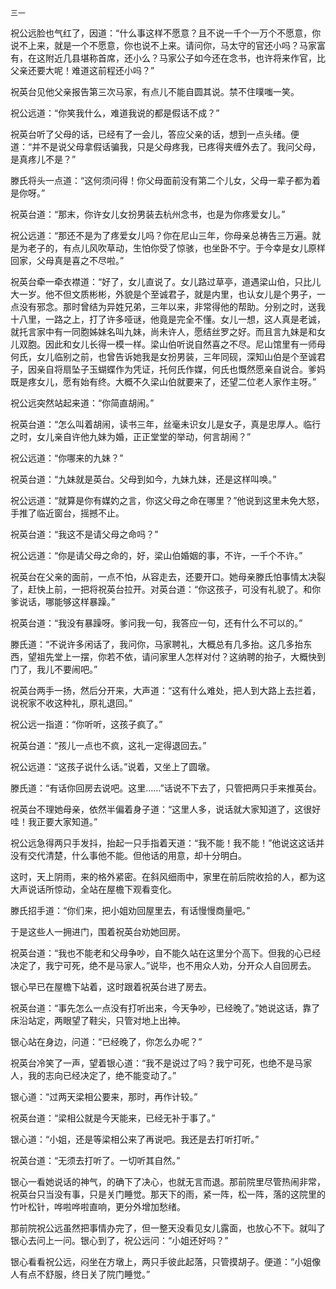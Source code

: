     三一 

   祝公远脸也气红了，因道：“什么事这样不愿意？且不说一千个一万个不愿意，你说不上来，就是一个不愿意，你也说不上来。请问你，马太守的官还小吗？马家富有，在这附近几县堪称首席，还小么？马家公子如今还在念书，也许将来作官，比父亲还要大呢！难道这前程还小吗？”

   祝英台见他父亲报告第三次马家，有点儿不能自圆其说。禁不住噗嗤一笑。

   祝公远道：“你笑我什么，难道我说的都是假话不成？”

   祝英台听了父母的话，已经有了一会儿，答应父亲的话，想到一点头绪。便道：“并不是说父母拿假话骗我，只是父母疼我，已疼得夹缠外去了。我问父母，是真疼儿不是？”

   滕氏将头一点道：“这何须问得！你父母面前没有第二个儿女，父母一辈子都为着是你呀。”

   祝英台道：“那末，你许女儿女扮男装去杭州念书，也是为你疼爱女儿。”

   祝公远道：“那还不是为了疼爱女儿吗？你在尼山三年，你母亲总祷告三万遍。就是为老子的，有点儿风吹草动，生怕你受了惊骇，也坐卧不宁。于今幸是女儿原样回家，父母真是喜之不尽啦。”

   祝英台牵一牵衣襟道：“好了，女儿直说了。女儿路过草亭，道遇梁山伯，只比儿大一岁。他不但文质彬彬，外貌是个至诚君子，就是内里，也认女儿是个男子，一点没有邪念。那时曾结为异姓兄弟，三年以来，非常得他的帮助。分别之时，送我十八里，一路之上，打了许多哑谜，他竟是完全不懂。女儿一想，这人真是老诚，就托言家中有一同胞姊妹名叫九妹，尚未许人，愿结丝罗之好。而且言九妹是和女儿双胞。因此和女儿长得一模一样。梁山伯听说自然喜之不尽。尼山馆里有一师母何氏，女儿临别之前，也曾告诉她我是女扮男装，三年同砚，深知山伯是个至诚君子，因亲自将扇坠子玉蝴蝶作为凭证，托何氏作媒，何氏也慨然愿亲自说合。爹妈既是疼女儿，愿有始有终。大概不久梁山伯就要来了，还望二位老人家作主呀。”

   祝公远突然站起来道：“你简直胡闹。”

   祝英台道：“怎么叫着胡闹，读书三年，丝毫未识女儿是女子，真是忠厚人。临行之时，女儿亲自许他九妹为婚，正正堂堂的举动，何言胡闹？”

   祝公远道：“你哪来的九妹？”

   祝英台道：“九妹就是英台。父母到如今，九妹九妹，还是这样叫唤。”

   祝公远道：“就算是你有媒妁之言，你这父母之命在哪里？”他说到这里未免大怒，手推了临近窗台，摇撼不止。

   祝英台道：“我这不是请父母之命吗？”

   祝公远道：“你是请父母之命的，好，梁山伯婚姻的事，不许，一千个不许。”

   祝英台在父亲的面前，一点不怕，从容走去，还要开口。她母亲滕氏怕事情太决裂了，赶快上前，一把将祝英台拉开。对英台道：“你这孩子，可没有礼貌了。和你爹说话，哪能够这样暴躁。”

   祝英台道：“我没有暴躁呀。爹问我一句，我答应一句，还有什么不可以的。”

   滕氏道：“不说许多闲话了，我问你，马家聘礼，大概总有几多抬。这几多抬东西，望祖先堂上一摆，你若不依，请问家里人怎样对付？这纳聘的抬子，大概快到门了，我儿不要闹吧。”

   祝英台两手一扬，然后分开来，大声道：“这有什么难处，把人到大路上去拦着，说祝家不收这种礼，原礼退回。”

   祝公远一指道：“你听听，这孩子疯了。”

   祝英台道：“孩儿一点也不疯，这礼一定得退回去。”

   祝公远道：“这孩子说什么话。”说着，又坐上了圆墩。

   滕氏道：“有话你回房去说吧。这里……”话说不下去了，只管把两只手来推英台。

   祝英台不理她母亲，依然半偏着身子道：“这里人多，说话就大家知道了，这很好哇！我正要大家知道。”

   祝公远急得两只手发抖，抬起一只手指着天道：“我不能！我不能！”他说这这话并没有交代清楚，什么事他不能。但他话的用意，却十分明白。

   这时，天上阴雨，来的格外紧密。在斜风细雨中，家里在前后院收拾的人，都为这大声说话所惊动，全站在屋檐下观看变化。

   滕氏招手道：“你们来，把小姐劝回屋里去，有话慢慢商量吧。”

   于是这些人一拥进门，围着祝英台劝她回房。

   祝英台道：“我也不能老和父母争吵，自不能久站在这里分个高下。但我的心已经决定了，我宁可死，绝不是马家人。”说毕，也不用众人劝，分开众人自回房去。

   银心早已在屋檐下站着，这时跟着祝英台进了房去。

   祝英台道：“事先怎么一点没有打听出来，今天争吵，已经晚了。”她说这话，靠了床沿站定，两眼望了鞋尖，只管对地上出神。

   银心站在身边，问道：“已经晚了，你怎么办呢？”

   祝英台冷笑了一声，望着银心道：“我不是说过了吗？我宁可死，也绝不是马家人，我的志向已经决定了，绝不能变动了。”

   银心道：“过两天梁相公要来，那时，再作计较。”

   祝英台道：“梁相公就是今天能来，已经无补于事了。”

   银心道：“小姐，还是等梁相公来了再说吧。我还是去打听打听。”

   祝英台道：“无须去打听了。一切听其自然。”

   银心一看她说话的神气，的确下了决心，也就无言而退。那前院里尽管热闹非常，祝英台只当没有事，只是关门睡觉。那天下的雨，紧一阵，松一阵，落的这院里的竹叶松针，哗啦哗啦直响，更分外增加愁绪。

   那前院祝公远虽然把事情办完了，但一整天没看见女儿露面，也放心不下。就叫了银心去问上一问。银心到了，祝公远问：“小姐还好吗？”

   银心看看祝公远，闷坐在方墩上，两只手彼此起落，只管摸胡子。便道：“小姐像人有点不舒服，终日关了院门睡觉。”

